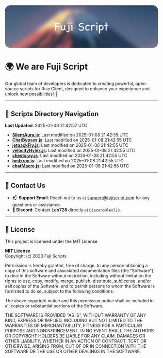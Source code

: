 ![Banner](.github/b.webp)

# 🌍 **We are Fuji Script**

Our global team of developers is dedicated to creating powerful, open-source scripts for Rise Client, designed to enhance your experience and unlock new possibilities! 🌟

---
<!-- SCRIPTS_NAVIGATION_START -->
## 📂 **Scripts Directory Navigation**

**Last Updated**: 2025-01-08 21:42:57 UTC

- **[SilentAura.js](scripts/SilentAura.js)**: Last modified on 2025-01-08 21:42:55 UTC
- **[ChatBypass.js](scripts/ChatBypass.js)**: Last modified on 2025-01-08 21:42:55 UTC
- **[jetpackFly.js](scripts/jetpackFly.js)**: Last modified on 2025-01-08 21:42:55 UTC
- **[velocityHylex.js](scripts/velocityHylex.js)**: Last modified on 2025-01-08 21:42:55 UTC
- **[chestxray.js](scripts/chestxray.js)**: Last modified on 2025-01-08 21:42:55 UTC
- **[bedxray.js](scripts/bedxray.js)**: Last modified on 2025-01-08 21:42:55 UTC
- **[chatMacro.js](scripts/chatMacro.js)**: Last modified on 2025-01-08 21:42:55 UTC

<!-- SCRIPTS_NAVIGATION_END -->

---

## 💬 **Contact Us**  
- 📬 **Support Email**: Reach out to us at [support@fujiscript.com](mailto:support@fujiscript.com) for any questions or assistance.  
- 💬 **Discord**: Contact **Leo728** directly at `Discord@leo728`.

---

## 📜 **License**

This project is licensed under the MIT License.  

**MIT License**  
Copyright (c) 2023 Fuji Scripts  

Permission is hereby granted, free of charge, to any person obtaining a copy of this software and associated documentation files (the "Software"), to deal in the Software without restriction, including without limitation the rights to use, copy, modify, merge, publish, distribute, sublicense, and/or sell copies of the Software, and to permit persons to whom the Software is furnished to do so, subject to the following conditions:  

The above copyright notice and this permission notice shall be included in all copies or substantial portions of the Software.  

THE SOFTWARE IS PROVIDED "AS IS", WITHOUT WARRANTY OF ANY KIND, EXPRESS OR IMPLIED, INCLUDING BUT NOT LIMITED TO THE WARRANTIES OF MERCHANTABILITY, FITNESS FOR A PARTICULAR PURPOSE AND NONINFRINGEMENT. IN NO EVENT SHALL THE AUTHORS OR COPYRIGHT HOLDERS BE LIABLE FOR ANY CLAIM, DAMAGES OR OTHER LIABILITY, WHETHER IN AN ACTION OF CONTRACT, TORT OR OTHERWISE, ARISING FROM, OUT OF OR IN CONNECTION WITH THE SOFTWARE OR THE USE OR OTHER DEALINGS IN THE SOFTWARE.  
